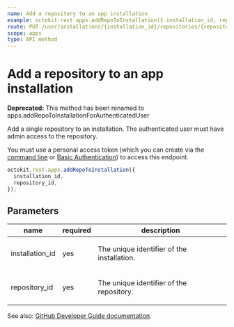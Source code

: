 ```yaml
---
name: Add a repository to an app installation
example: octokit.rest.apps.addRepoToInstallation({ installation_id, repository_id })
route: PUT /user/installations/{installation_id}/repositories/{repository_id}
scope: apps
type: API method
---
```


# Add a repository to an app installation

**Deprecated:** This method has been renamed to apps.addRepoToInstallationForAuthenticatedUser

Add a single repository to an installation. The authenticated user must have admin access to the repository.

You must use a personal access token (which you can create via the [command line](https://docs.github.com/enterprise-cloud@latest//github/authenticating-to-github/creating-a-personal-access-token) or [Basic Authentication](https://docs.github.com/enterprise-cloud@latest//rest/overview/other-authentication-methods#basic-authentication)) to access this endpoint.

```js
octokit.rest.apps.addRepoToInstallation({
  installation_id,
  repository_id,
});
```

## Parameters

<table>
  <thead>
    <tr>
      <th>name</th>
      <th>required</th>
      <th>description</th>
    </tr>
  </thead>
  <tbody>
    <tr><td>installation_id</td><td>yes</td><td>

The unique identifier of the installation.

</td></tr>
<tr><td>repository_id</td><td>yes</td><td>

The unique identifier of the repository.

</td></tr>
  </tbody>
</table>

See also: [GitHub Developer Guide documentation](https://docs.github.com/enterprise-cloud@latest//rest/reference/apps#add-a-repository-to-an-app-installation).
